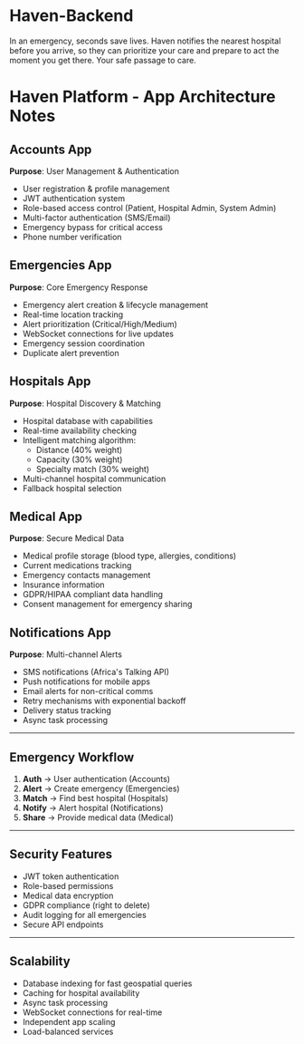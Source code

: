# Haven-Backend
In an emergency, seconds save lives. Haven notifies the nearest hospital before you arrive, so they can prioritize your care and prepare to act the moment you get there. Your safe passage to care.



# Haven Platform - App Architecture Notes

##  Accounts App
**Purpose**: User Management & Authentication
- User registration & profile management
- JWT authentication system
- Role-based access control (Patient, Hospital Admin, System Admin)
- Multi-factor authentication (SMS/Email)
- Emergency bypass for critical access
- Phone number verification

## Emergencies App  
**Purpose**: Core Emergency Response
- Emergency alert creation & lifecycle management
- Real-time location tracking
- Alert prioritization (Critical/High/Medium)
- WebSocket connections for live updates
- Emergency session coordination
- Duplicate alert prevention

## Hospitals App
**Purpose**: Hospital Discovery & Matching
- Hospital database with capabilities
- Real-time availability checking
- Intelligent matching algorithm:
  - Distance (40% weight)
  - Capacity (30% weight) 
  - Specialty match (30% weight)
- Multi-channel hospital communication
- Fallback hospital selection

## Medical App
**Purpose**: Secure Medical Data
- Medical profile storage (blood type, allergies, conditions)
- Current medications tracking
- Emergency contacts management
- Insurance information
- GDPR/HIPAA compliant data handling
- Consent management for emergency sharing

## Notifications App
**Purpose**: Multi-channel Alerts
- SMS notifications (Africa's Talking API)
- Push notifications for mobile apps
- Email alerts for non-critical comms
- Retry mechanisms with exponential backoff
- Delivery status tracking
- Async task processing

---

## Emergency Workflow
1. **Auth** → User authentication (Accounts)
2. **Alert** → Create emergency (Emergencies) 
3. **Match** → Find best hospital (Hospitals)
4. **Notify** → Alert hospital (Notifications)
5. **Share** → Provide medical data (Medical)

---

## Security Features
- JWT token authentication
- Role-based permissions
- Medical data encryption
- GDPR compliance (right to delete)
- Audit logging for all emergencies
- Secure API endpoints

---

## Scalability
- Database indexing for fast geospatial queries
- Caching for hospital availability
- Async task processing
- WebSocket connections for real-time
- Independent app scaling
- Load-balanced services